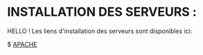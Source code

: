 # INSTALLATION DES SERVEURS :
HELLO ! Les liens d'installation des  serveurs sont disponibles ici:

$ [APACHE](https://github.com/fetraandri/SYS_SERVEUR/blob/38f35aa5c915cd2d3acc404e0fa2e7ab1b0cfaa2/APACHE/Readme.md) 
